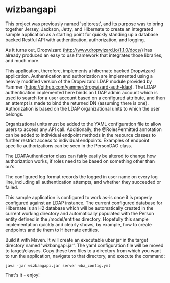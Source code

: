 # wizbangapi

This project was previously named 'sqltorest', and its purpose was to bring together Jersey, Jackson, Jetty, and Hibernate to create an integrated sample application as a starting point for quickly standing up a database backed Restful API with authentication, authorization, and logging.

As it turns out, Dropwizard (http://www.dropwizard.io/1.1.0/docs/) has already produced an easy to use framework that integrates those libraries, and much more.

This application, therefore, implements a hibernate backed Dropwizard application. Authentication and authorization are implemented using a heavily modified version of the Dropwizard LDAP module provided by Yammer (https://github.com/yammer/dropwizard-auth-ldap). The LDAP authentication implemented here binds an LDAP admin account which is used to search for a user account based on a configured attribute, and then an attempt is made to bind the returned DN (assuming there is one). Authorization is based on the LDAP organizational units to which the user belongs.

Organizational units must be added to the YAML configuration file to allow users to access any API call. Additionally, the @RolesPermitted annotation can be added to individual endpoint methods in the resource classes to further restrict access to individual endpoints. Examples of endpoint specific authorizations can be seen in the PersonDAO class.

The LDAPAuthenticator class can fairly easily be altered to change how authorization works, if roles need to be based on something other than ou's.

The configured log format records the logged in user name on every log line, including all authentication attempts, and whether they succeeded or failed.

This sample application is configured to work as-is once it is properly configured against an LDAP instance. The current configured database for Hibernate is an H2 database which will be automatically created in the current working directory and automatically populated with the Person entity defined in the /model/entities directory. Hopefully this sample implementation quickly and clearly shows, by example, how to create endpoints and tie them to Hibernate entities.

Build it with Maven. It will create an executable uber jar in the target directory named 'wizbangapi.jar'. The yaml configuration file will be moved to target/classes. Copy these two files to a directory from which you want to run the application, navigate to that directory, and execute the command:

<code>java -jar wizbangapi.jar server wba_config.yml</code>

That's it - enjoy!
